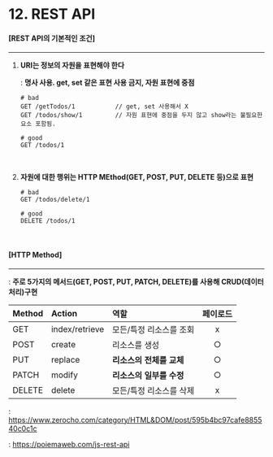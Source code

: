 # 12. REST API

#### [REST API의 기본적인 조건]

----

1. **URI는 정보의 자원을 표현해야 한다**

   : **명사 사용. get, set 같은 표현 사용 금지, 자원 표현에 중점**

   ```
   # bad
   GET /getTodos/1           // get, set 사용해서 X
   GET /todos/show/1         // 자원 표현에 중점을 두지 않고 show라는 불필요한 요소 포함됨.
   
   # good
   GET /todos/1
   ```

   <br>

2. **자원에 대한 행위는 HTTP MEthod(GET, POST, PUT, DELETE 등)으로 표현**

   ```
   # bad
   GET /todos/delete/1
   
   # good
   DELETE /todos/1
   ```

<br>

#### [HTTP Method]

---

: **주로 5가지의 메서드(GET, POST, PUT, PATCH, DELETE)를 사용해 CRUD(데이터 처리)구현**

| Method | Action         | 역할                     | 페이로드 |
| :----- | :------------- | :----------------------- | :------: |
| GET    | index/retrieve | 모든/특정 리소스를 조회  |    x     |
| POST   | create         | 리소스를 생성            |    ○     |
| PUT    | replace        | **리소스의 전체를 교체** |    ○     |
| PATCH  | modify         | **리소스의 일부를 수정** |    ○     |
| DELETE | delete         | 모든/특정 리소스를 삭제  |    x     |

: https://www.zerocho.com/category/HTML&DOM/post/595b4bc97cafe885540c0c1c

: https://poiemaweb.com/js-rest-api

